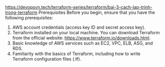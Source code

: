 https://devopsvn.tech/terraform-series/terraform/bai-3-cach-lap-trinh-trong-terraform
Prerequisites
Before you begin, ensure that you have the following prerequisites:

1. AWS account credentials (access key ID and secret access key).
2. Terraform installed on your local machine. You can download Terraform from the official website: https://www.terraform.io/downloads.html.
3. Basic knowledge of AWS services such as EC2, VPC, ELB, ASG, and RDS.
4. Familiarity with the basics of Terraform, including how to write Terraform configuration files (.tf).